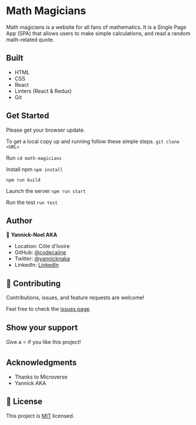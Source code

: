 # Math Magicians

Math magicians is a website for all fans of mathematics. It is a Single Page App (SPA) that allows users to make simple calculations, and read a random math-related quote.
## Built 
- HTML
- CSS
- React
- Linters (React & Redux)
- Git

## Get Started

Please get your browser update.

To get a local copy up and running follow these simple steps.
`git clone <URL>`

Run
`cd math-magicians`

Install npm
`npm install`

`npm run build`

Launch the server
`npm run start `

Run the test 
`run test`


## Author

👤 **Yannick-Noel AKA**

- Location: Côte d'Ivoire
- GitHub: [@codecaiine](https://github.com/codecaiine)
- Twitter: [@yannicknaka](https://twitter.com/yannicknaka)
- LinkedIn: [LinkedIn](https://www.linkedin.com/in/yannick-no%C3%ABl-aka/)

## 🤝 Contributing

Contributions, issues, and feature requests are welcome!

Feel free to check the [issues page](https://github.com/codecaiine/math-magicians/issues).

## Show your support

Give a ⭐️ if you like this project!

## Acknowledgments

- Thanks to Microverse
- Yannick AKA


## 📝 License

This project is [MIT](./MIT.md) licensed.
